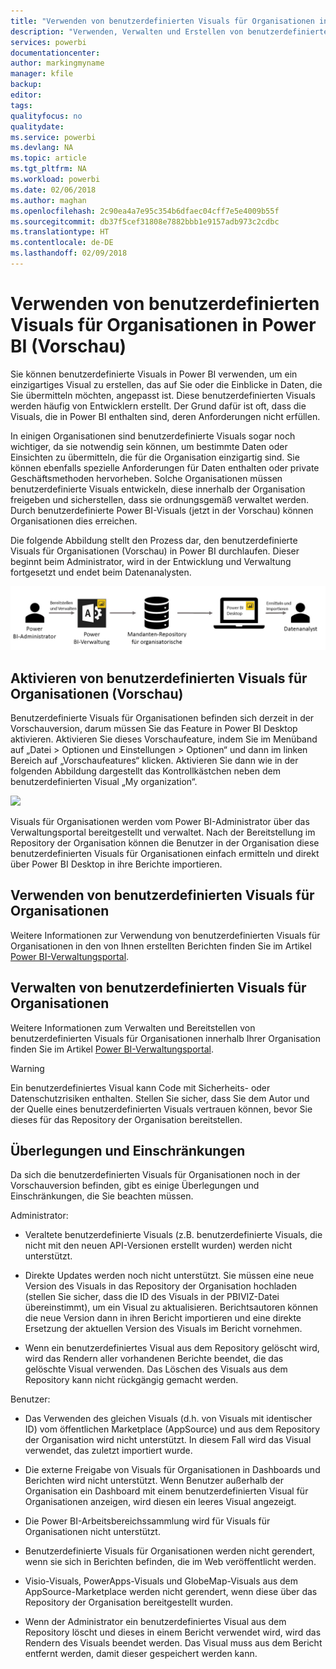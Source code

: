```yaml
---
title: "Verwenden von benutzerdefinierten Visuals für Organisationen in Power BI"
description: "Verwenden, Verwalten und Erstellen von benutzerdefinierten Visuals für Organisationen in Power BI"
services: powerbi
documentationcenter: 
author: markingmyname
manager: kfile
backup: 
editor: 
tags: 
qualityfocus: no
qualitydate: 
ms.service: powerbi
ms.devlang: NA
ms.topic: article
ms.tgt_pltfrm: NA
ms.workload: powerbi
ms.date: 02/06/2018
ms.author: maghan
ms.openlocfilehash: 2c90ea4a7e95c354b6dfaec04cff7e5e4009b55f
ms.sourcegitcommit: db37f5cef31808e7882bbb1e9157adb973c2cdbc
ms.translationtype: HT
ms.contentlocale: de-DE
ms.lasthandoff: 02/09/2018
---
```

# <a name="using-organization-custom-visuals-in-power-bi-preview"></a>Verwenden von benutzerdefinierten Visuals für Organisationen in Power BI (Vorschau)

Sie können benutzerdefinierte Visuals in Power BI verwenden, um ein einzigartiges Visual zu erstellen, das auf Sie oder die Einblicke in Daten, die Sie übermitteln möchten, angepasst ist. Diese benutzerdefinierten Visuals werden häufig von Entwicklern erstellt. Der Grund dafür ist oft, dass die Visuals, die in Power BI enthalten sind, deren Anforderungen nicht erfüllen. 

In einigen Organisationen sind benutzerdefinierte Visuals sogar noch wichtiger, da sie notwendig sein können, um bestimmte Daten oder Einsichten zu übermitteln, die für die Organisation einzigartig sind. Sie können ebenfalls spezielle Anforderungen für Daten enthalten oder private Geschäftsmethoden hervorheben. Solche Organisationen müssen benutzerdefinierte Visuals entwickeln, diese innerhalb der Organisation freigeben und sicherstellen, dass sie ordnungsgemäß verwaltet werden. Durch benutzerdefinierte Power BI-Visuals (jetzt in der Vorschau) können Organisationen dies erreichen. 

Die folgende Abbildung stellt den Prozess dar, den benutzerdefinierte Visuals für Organisationen (Vorschau) in Power BI durchlaufen. Dieser beginnt beim Administrator, wird in der Entwicklung und Verwaltung fortgesetzt und endet beim Datenanalysten.

![](media/power-bi-custom-visuals-organizational/custom-visual-org-01.jpg)

## <a name="how-to-enable-organizational-custom-visuals-preview"></a>Aktivieren von benutzerdefinierten Visuals für Organisationen (Vorschau)

Benutzerdefinierte Visuals für Organisationen befinden sich derzeit in der Vorschauversion, darum müssen Sie das Feature in Power BI Desktop aktivieren. Aktivieren Sie dieses Vorschaufeature, indem Sie im Menüband auf „Datei > Optionen und Einstellungen > Optionen“ und dann im linken Bereich auf „Vorschaufeatures“ klicken. Aktivieren Sie dann wie in der folgenden Abbildung dargestellt das Kontrollkästchen neben dem benutzerdefinierten Visual „My organization“.

![](media/power-bi-custom-visuals-organizational/custom-visual-org-02.jpg)

Visuals für Organisationen werden vom Power BI-Administrator über das Verwaltungsportal bereitgestellt und verwaltet. Nach der Bereitstellung im Repository der Organisation können die Benutzer in der Organisation diese benutzerdefinierten Visuals für Organisationen einfach ermitteln und direkt über Power BI Desktop in ihre Berichte importieren.

## <a name="using-organizational-custom-visuals"></a>Verwenden von benutzerdefinierten Visuals für Organisationen

Weitere Informationen zur Verwendung von benutzerdefinierten Visuals für Organisationen in den von Ihnen erstellten Berichten finden Sie im Artikel [Power BI-Verwaltungsportal](power-bi-custom-visuals.md).
 
## <a name="administering-organizational-custom-visuals"></a>Verwalten von benutzerdefinierten Visuals für Organisationen

Weitere Informationen zum Verwalten und Bereitstellen von benutzerdefinierten Visuals für Organisationen innerhalb Ihrer Organisation finden Sie im Artikel [Power BI-Verwaltungsportal](https://go.microsoft.com/fwlink/?linkid=866790).

> [!WARNING]
> Ein benutzerdefiniertes Visual kann Code mit Sicherheits- oder Datenschutzrisiken enthalten. Stellen Sie sicher, dass Sie dem Autor und der Quelle eines benutzerdefinierten Visuals vertrauen können, bevor Sie dieses für das Repository der Organisation bereitstellen. 
> 

## <a name="considerations-and-limitations"></a>Überlegungen und Einschränkungen
 
Da sich die benutzerdefinierten Visuals für Organisationen noch in der Vorschauversion befinden, gibt es einige Überlegungen und Einschränkungen, die Sie beachten müssen.
 
Administrator:

* Veraltete benutzerdefinierte Visuals (z.B. benutzerdefinierte Visuals, die nicht mit den neuen API-Versionen erstellt wurden) werden nicht unterstützt.

* Direkte Updates werden noch nicht unterstützt. Sie müssen eine neue Version des Visuals in das Repository der Organisation hochladen (stellen Sie sicher, dass die ID des Visuals in der PBIVIZ-Datei übereinstimmt), um ein Visual zu aktualisieren. Berichtsautoren können die neue Version dann in ihren Bericht importieren und eine direkte Ersetzung der aktuellen Version des Visuals im Bericht vornehmen.

* Wenn ein benutzerdefiniertes Visual aus dem Repository gelöscht wird, wird das Rendern aller vorhandenen Berichte beendet, die das gelöschte Visual verwenden. Das Löschen des Visuals aus dem Repository kann nicht rückgängig gemacht werden.
 
Benutzer:

* Das Verwenden des gleichen Visuals (d.h. von Visuals mit identischer ID) vom öffentlichen Marketplace (AppSource) und aus dem Repository der Organisation wird nicht unterstützt. In diesem Fall wird das Visual verwendet, das zuletzt importiert wurde.

* Die externe Freigabe von Visuals für Organisationen in Dashboards und Berichten wird nicht unterstützt. Wenn Benutzer außerhalb der Organisation ein Dashboard mit einem benutzerdefinierten Visual für Organisationen anzeigen, wird diesen ein leeres Visual angezeigt. 

* Die Power BI-Arbeitsbereichssammlung wird für Visuals für Organisationen nicht unterstützt.

* Benutzerdefinierte Visuals für Organisationen werden nicht gerendert, wenn sie sich in Berichten befinden, die im Web veröffentlicht werden.

* Visio-Visuals, PowerApps-Visuals und GlobeMap-Visuals aus dem AppSource-Marketplace werden nicht gerendert, wenn diese über das Repository der Organisation bereitgestellt wurden.

* Wenn der Administrator ein benutzerdefiniertes Visual aus dem Repository löscht und dieses in einem Bericht verwendet wird, wird das Rendern des Visuals beendet werden. Das Visual muss aus dem Bericht entfernt werden, damit dieser gespeichert werden kann.